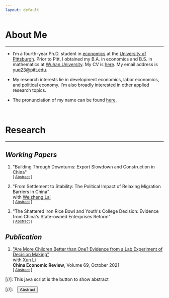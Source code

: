 ```yaml
---
layout: default
---
```

<!-- Google tag (gtag.js) -->
<script async src="https://www.googletagmanager.com/gtag/js?id=G-LX0YQPYJT2"></script>
<script>
  window.dataLayer = window.dataLayer || [];
  function gtag(){dataLayer.push(arguments);}
  gtag('js', new Date());

  gtag('config', 'G-LX0YQPYJT2');
</script>

# About Me
-------------------------------------------
- I’m a fourth-year Ph.D. student in [economics](https://econ.pitt.edu/) at the [University of Pittsburgh](https://www.pitt.edu/). Prior to Pitt, I obtained my B.A. in economics and B.S. in mathematics at [Wuhan University](https://www.whu.edu.cn/). My CV is [here](/assets/pdfs/CV.pdf). My email address is [yuq23@pitt.edu](mailto:yuq23@pitt.edu).

- My research interests lie in development economics, labor economics, and political economy. I'm also broadly interested in other applied research topics.

- The pronunciation of my name can be found [here](https://oluxiwen.github.io/pronouncing-chinese-names-guide/).
<br>

# Research
-------------------------------------------
## _Working Papers_
1. "Building Through Downturns: Export Slowdown and Construction in China" <br>
<small>[ <a href="#/" onclick="visib('land')">Abstract</a> ]</small>

    <div id="land" style="display: none; text-align: left; line-height: 1.5" >
           Construction projects are used to absorb unemployed workers during economic downturns in many countries. This paper studies how city governments in China use construction job creation to respond to the mid-2010s export slowdown that caused a significant decline in manufacturing employment. I first document that cities more exposed to the export slowdown experienced an increase in construction employment, which increased the likelihood of city leaders being promoted. Meanwhile, cities led by leaders with stronger career incentives had greater boosts in construction employment. This increase in construction employment can be due to increased government land sales: (i) residential and commercial land sales bring real estate projects, and (ii) land sales revenue enables the government to finance more infrastructure projects. However, in the longer term, this land sales strategy is associated with housing oversupply and higher real estate risk.    
    <br><br/></div>

2. "From Settlement to Stability: The Political Impact of Relaxing Migration Barriers in China" <br>
with [Weizheng Lai](https://laiwz.github.io/) <br>
<small>[ <a href="#/" onclick="visib('hukou')">Abstract</a> ]</small>

    <div id="hukou" style="display: none; text-align: left; line-height: 1.5" >
           There are growing concerns that relaxed migration policy may undermine social stability. We study this issue by estimating the causal effect on labor unrest of China's recent reform to its internal migration institutions, which facilitated permanent settlement for migrants in small and medium sized cities. Exploiting variation due to the reform's population cutoff rule, we find that the reform significantly reduced labor unrest. We suggest that one important mechanism behind our finding is the enhancement of migrants' settlement intentions, which makes migrants less engaged in unrest to secure the opportunity of settlement offered by the reform. We provide evidence that the reform increased migrants' likelihood of remaining in their destinations. Through a novel causal mediation analysis, we find that heightened settlement intentions can explain 61 percent of decreased labor unrest due to the reform in the immediate term and 27 percent in the long term. We find no evidence that the reform led to compositional changes among migrants, delivery of benefits to migrants, or tighter government social control. Our results highlight how migration policy can influence stability by shaping migrants' attachment to their destinations. 
    <br><br/></div>

3. "The Shattered Iron Rice Bowl and Youth's College Decision: Evidence from China's State-owned Enterprises Reform" <br>
<small>[ <a href="#/" onclick="visib('soe-edu')">Abstract</a> ]</small>

    <div id="soe-edu" style="display: none; text-align: left; line-height: 1.5" >
    How would a public sector downsizing reform affect the educational investment of potential job market entrants? This paper empirically investigates this question through the lens of China's state-owned enterprises reform (SOE reform) starting in 1998, which led to a substantial reduction in SOE employment. Leveraging regional and cohort variations in the SOE reform, my difference-in-differences estimate shows that the SOE reform significantly increases the likelihood of high school graduates obtaining a college degree. I provide evidence that this increase in college attainment after the reform can be attributed to the SOE reform's impact on increasing the likelihood of college graduates being employed and the college wage premium. Furthermore, the increase in college graduates’ likelihood of being employed is observed in both the state and non-state sectors, while the increase in the college wage premium is primarily attributed to the non-state sector. 
    <br><br/></div>

## _Publication_
1. ["Are More Children Better than One? Evidence from a Lab Experiment of Decision Making"](https://www.sciencedirect.com/science/article/pii/S1043951X21000717#:~:text=They%20found%20out%20that%20only,not%20be%20a%20good%20representative.) <br>
with [Xun Li](https://sites.google.com/site/xlihomepage/) <br>
**China Economic Review**, Volume 69, October 2021 <br>
<small>[ <a href="#/" onclick="visib('children')">Abstract</a> ]</small>

    <div id="children" style="display: none; text-align: left; line-height: 1.5" >
    This paper examines the impacts of siblings on people's social preference, risk attitude and time preference with a data set from a large-scale lab experiment. Employing the variation of fine rates under One-Child Policy for excess birth in different regions as instrument to address the endogeneity of whether having siblings, we find that sibling's role mainly focuses on shaping people's social preference that subjects with siblings demand less as responders in ultimatum game and behave more cooperatively in sequential prisoner's dilemma. This conclusion survives through several robustness checks. Our further result suggests that more sibling interactions and less parental expectations are two potential mechanisms through which siblings play a role in making people more prosocial. Our findings point to a positive externality along with Two-Child Policy which is widely neglected in both policy evaluation and relevant theory such as quantity-quality theory, and provide implications for the fertility policy such as the recent Three-Child Policy in China and beyond.
    <br><br/></div>




[//]: This java script is the button to show abstract
<script>
 function visib(id) {
  var x = document.getElementById(id);
  if (x.style.display === "block") {
    x.style.display = "none";
  } else {
    x.style.display = "block";
  }
}
</script>

[//]:&emsp;<button onclick="visib('polariz')" class="btn btn--inverse btn--small">Abstract</button>

